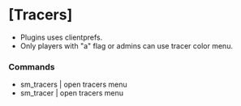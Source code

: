 # [Tracers]

* Plugins uses clientprefs.
* Only players with "a" flag or admins can use tracer color menu.

### Commands

* sm_tracers | open tracers menu
* sm_tracer | open tracers menu
